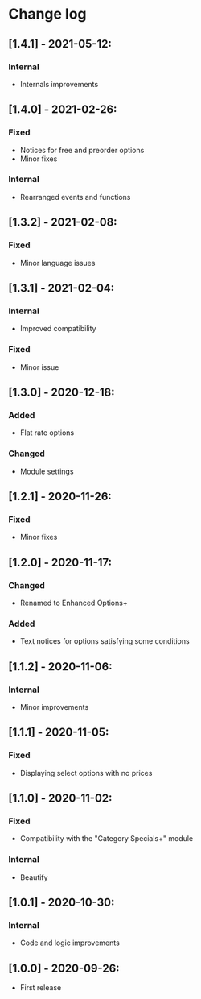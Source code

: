 # Change log

## [1.4.1] - 2021-05-12:
### Internal
- Internals improvements

## [1.4.0] - 2021-02-26:
### Fixed
- Notices for free and preorder options
- Minor fixes
### Internal
- Rearranged events and functions

## [1.3.2] - 2021-02-08:
### Fixed
- Minor language issues

## [1.3.1] - 2021-02-04:
### Internal
- Improved compatibility
### Fixed
- Minor issue

## [1.3.0] - 2020-12-18:
### Added
- Flat rate options
### Changed
- Module settings

## [1.2.1] - 2020-11-26:
### Fixed
- Minor fixes

## [1.2.0] - 2020-11-17:
### Changed
- Renamed to Enhanced Options+
### Added
- Text notices for options satisfying some conditions

## [1.1.2] - 2020-11-06:
### Internal
- Minor improvements

## [1.1.1] - 2020-11-05:
### Fixed
- Displaying select options with no prices

## [1.1.0] - 2020-11-02:
### Fixed
- Compatibility with the "Category Specials+" module
### Internal
- Beautify

## [1.0.1] - 2020-10-30:
### Internal
- Code and logic improvements

## [1.0.0] - 2020-09-26:
- First release
